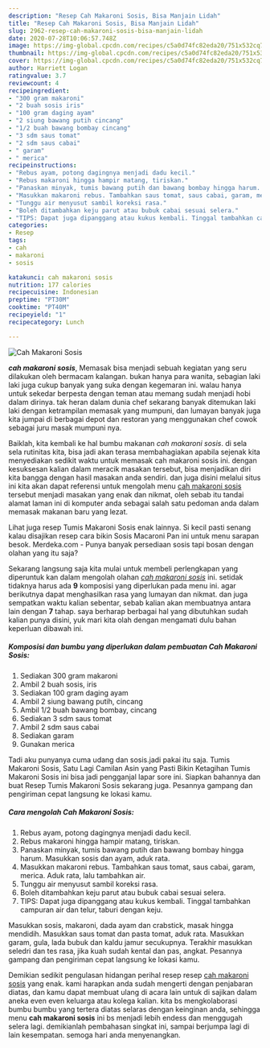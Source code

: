 ```yaml
---
description: "Resep Cah Makaroni Sosis, Bisa Manjain Lidah"
title: "Resep Cah Makaroni Sosis, Bisa Manjain Lidah"
slug: 2962-resep-cah-makaroni-sosis-bisa-manjain-lidah
date: 2020-07-28T10:06:57.748Z
image: https://img-global.cpcdn.com/recipes/c5a0d74fc82eda20/751x532cq70/cah-makaroni-sosis-foto-resep-utama.jpg
thumbnail: https://img-global.cpcdn.com/recipes/c5a0d74fc82eda20/751x532cq70/cah-makaroni-sosis-foto-resep-utama.jpg
cover: https://img-global.cpcdn.com/recipes/c5a0d74fc82eda20/751x532cq70/cah-makaroni-sosis-foto-resep-utama.jpg
author: Harriett Logan
ratingvalue: 3.7
reviewcount: 4
recipeingredient:
- "300 gram makaroni"
- "2 buah sosis iris"
- "100 gram daging ayam"
- "2 siung bawang putih cincang"
- "1/2 buah bawang bombay cincang"
- "3 sdm saus tomat"
- "2 sdm saus cabai"
- " garam"
- " merica"
recipeinstructions:
- "Rebus ayam, potong dagingnya menjadi dadu kecil."
- "Rebus makaroni hingga hampir matang, tiriskan."
- "Panaskan minyak, tumis bawang putih dan bawang bombay hingga harum. Masukkan sosis dan ayam, aduk rata."
- "Masukkan makaroni rebus. Tambahkan saus tomat, saus cabai, garam, merica. Aduk rata, lalu tambahkan air."
- "Tunggu air menyusut sambil koreksi rasa."
- "Boleh ditambahkan keju parut atau bubuk cabai sesuai selera."
- "TIPS: Dapat juga dipanggang atau kukus kembali. Tinggal tambahkan campuran air dan telur, taburi dengan keju."
categories:
- Resep
tags:
- cah
- makaroni
- sosis

katakunci: cah makaroni sosis 
nutrition: 177 calories
recipecuisine: Indonesian
preptime: "PT30M"
cooktime: "PT40M"
recipeyield: "1"
recipecategory: Lunch

---
```



![Cah Makaroni Sosis](https://img-global.cpcdn.com/recipes/c5a0d74fc82eda20/751x532cq70/cah-makaroni-sosis-foto-resep-utama.jpg)

<b><i>cah makaroni sosis</i></b>, Memasak bisa menjadi sebuah kegiatan yang seru dilakukan oleh bermacam kalangan. bukan hanya para wanita, sebagian laki laki juga cukup banyak yang suka dengan kegemaran ini. walau hanya untuk sekedar berpesta dengan teman atau memang sudah menjadi hobi dalam dirinya. tak heran dalam dunia chef sekarang banyak ditemukan laki laki dengan ketrampilan memasak yang mumpuni, dan lumayan banyak juga kita jumpai di berbagai depot dan restoran yang menggunakan chef cowok sebagai juru masak mumpuni nya.

Baiklah, kita kembali ke hal bumbu makanan <i>cah makaroni sosis</i>. di sela sela rutinitas kita, bisa jadi akan terasa membahagiakan apabila sejenak kita menyediakan sedikit waktu untuk memasak cah makaroni sosis ini. dengan kesuksesan kalian dalam meracik masakan tersebut, bisa menjadikan diri kita bangga dengan hasil masakan anda sendiri. dan juga disini melalui situs ini kita akan dapat referensi untuk mengolah menu <u>cah makaroni sosis</u> tersebut menjadi masakan yang enak dan nikmat, oleh sebab itu tandai alamat laman ini di komputer anda sebagai salah satu pedoman anda dalam memasak makanan baru yang lezat.

Lihat juga resep Tumis Makaroni Sosis enak lainnya. Si kecil pasti senang kalau disajikan resep cara bikin Sosis Macaroni Pan ini untuk menu sarapan besok. Merdeka.com - Punya banyak persediaan sosis tapi bosan dengan olahan yang itu saja?


Sekarang langsung saja kita mulai untuk membeli perlengkapan yang diperuntuk kan dalam mengolah olahan <u><i>cah makaroni sosis</i></u> ini. setidak tidaknya harus ada <b>9</b> komposisi yang diperlukan pada menu ini. agar berikutnya dapat menghasilkan rasa yang lumayan dan nikmat. dan juga sempatkan waktu kalian sebentar, sebab kalian akan membuatnya antara lain dengan <b>7</b> tahap. saya berharap berbagai hal yang dibutuhkan sudah kalian punya disini, yuk mari kita olah dengan mengamati dulu bahan keperluan dibawah ini.

<!--inarticleads1-->

##### Komposisi dan bumbu yang diperlukan dalam pembuatan Cah Makaroni Sosis:

1. Sediakan 300 gram makaroni
1. Ambil 2 buah sosis, iris
1. Sediakan 100 gram daging ayam
1. Ambil 2 siung bawang putih, cincang
1. Ambil 1/2 buah bawang bombay, cincang
1. Sediakan 3 sdm saus tomat
1. Ambil 2 sdm saus cabai
1. Sediakan  garam
1. Gunakan  merica


Tadi aku punyanya cuma udang dan sosis.jadi pakai itu saja. Tumis Makaroni Sosis, Satu Lagi Camilan Asin yang Pasti Bikin Ketagihan Tumis Makaroni Sosis ini bisa jadi pengganjal lapar sore ini. Siapkan bahannya dan buat Resep Tumis Makaroni Sosis sekarang juga. Pesannya gampang dan pengiriman cepat langsung ke lokasi kamu. 

<!--inarticleads2-->

##### Cara mengolah Cah Makaroni Sosis:

1. Rebus ayam, potong dagingnya menjadi dadu kecil.
1. Rebus makaroni hingga hampir matang, tiriskan.
1. Panaskan minyak, tumis bawang putih dan bawang bombay hingga harum. Masukkan sosis dan ayam, aduk rata.
1. Masukkan makaroni rebus. Tambahkan saus tomat, saus cabai, garam, merica. Aduk rata, lalu tambahkan air.
1. Tunggu air menyusut sambil koreksi rasa.
1. Boleh ditambahkan keju parut atau bubuk cabai sesuai selera.
1. TIPS: Dapat juga dipanggang atau kukus kembali. Tinggal tambahkan campuran air dan telur, taburi dengan keju.


Masukkan sosis, makaroni, dada ayam dan crabstick, masak hingga mendidih. Masukkan saus tomat dan pasta tomat, aduk rata. Masukkan garam, gula, lada bubuk dan kaldu jamur secukupnya. Terakhir masukkan seledri dan tes rasa, jika kuah sudah kental dan pas, angkat. Pesannya gampang dan pengiriman cepat langsung ke lokasi kamu. 

Demikian sedikit pengulasan hidangan perihal resep resep <u>cah makaroni sosis</u> yang enak. kami harapkan anda sudah mengerti dengan penjabaran diatas, dan kamu dapat membuat ulang di acara lain untuk di sajikan dalam aneka even even keluarga atau kolega kalian. kita bs mengkolaborasi bumbu bumbu yang tertera diatas selaras dengan keinginan anda, sehingga menu <b>cah makaroni sosis</b> ini bs menjadi lebih endess dan menggugah selera lagi. demikianlah pembahasan singkat ini, sampai berjumpa lagi di lain kesempatan. semoga hari anda menyenangkan.

